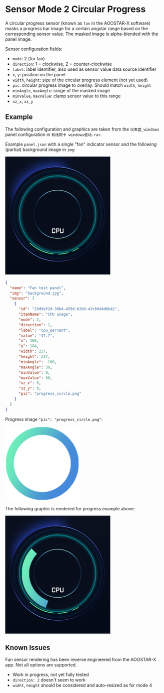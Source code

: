 # Sensor Mode 2 Circular Progress

A circular progress sensor (known as `fan` in the AOOSTAR-X software) masks a progress bar image for a certain angular
range based on the corresponding sensor value. The masked image is alpha-blended with the panel image.

Sensor configuration fields:
- `mode`: 2 (for fan)
- `direction`: 1 = clockwise, 2 = counter-clockwise
- `label`: label identifier, also used as sensor value data source identifier
- `x`, `y`: position on the panel
- `width`, `height`: size of the circular progress element (not yet used)
- `pic`: circular progress image to overlay. Should match `width`, `height`
- `minAngle`, `maxAngle`: range of the masked image
- `minValue`, `maxValue`: clamp sensor value to this range
- `xz_x`, `xz_y`

## Example

The following configuration and graphics are taken from the `仪表盘_windows` panel configuration in `有线网卡 windows驱动.rar`.

Example `panel.json` with a single "fan" indicator sensor and the following (partial) background image in `img`:

<img src="img/sensor_mode2_background.jpg" alt="sensor mode 2 background image example">

```json
{
  "name": "Fan test panel",
  "img": "background.jpg",
  "sensor": [
    {
      "id": "29d9ef2d-30b4-459d-b2b0-43cb6d4d6b41",
      "itemName": "CPU usage",
      "mode": 2,
      "direction": 1,
      "label": "cpu_percent",
      "value": "47.7",
      "x": 168,
      "y": 184,
      "width": 237,
      "height": 237,
      "minAngle": -160,
      "maxAngle": 30,
      "minValue": 0,
      "maxValue": 80,
      "xz_x": 0,
      "xz_y": 0,
      "pic": "progress_circle.png"
    }
  ]
}
```

Progress image `"pic": "progress_circle.png"`:

![progress graphic](img/progress_circle.png)

The following graphic is rendered for progress example above:

<img src="img/sensor_mode2.jpg" alt="sensor mode 2 example">


## Known Issues

Fan sensor rendering has been reverse engineered from the AOOSTAR-X app. Not all options are supported.

- Work in progress, not yet fully tested
- `direction: 2` doesn't seem to work
- `widht`, `height` should be considered and auto-resized as for mode 4


